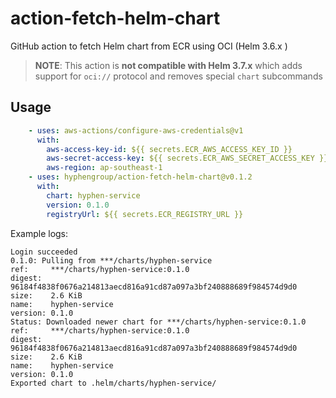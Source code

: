 # action-fetch-helm-chart

GitHub action to fetch Helm chart from ECR using OCI (Helm 3.6.x )

> **NOTE**: This action is **not compatible with Helm 3.7.x** which 
> adds support for `oci://` protocol and removes special `chart` 
> subcommands

## Usage

```yaml
    - uses: aws-actions/configure-aws-credentials@v1
      with:
        aws-access-key-id: ${{ secrets.ECR_AWS_ACCESS_KEY_ID }}
        aws-secret-access-key: ${{ secrets.ECR_AWS_SECRET_ACCESS_KEY }}
        aws-region: ap-southeast-1
    - uses: hyphengroup/action-fetch-helm-chart@v0.1.2
      with:
        chart: hyphen-service
        version: 0.1.0
        registryUrl: ${{ secrets.ECR_REGISTRY_URL }}
```

Example logs:

```
Login succeeded
0.1.0: Pulling from ***/charts/hyphen-service
ref:     ***/charts/hyphen-service:0.1.0
digest:  96184f4838f0676a214813aecd816a91cd87a097a3bf240888689f984574d9d0
size:    2.6 KiB
name:    hyphen-service
version: 0.1.0
Status: Downloaded newer chart for ***/charts/hyphen-service:0.1.0
ref:     ***/charts/hyphen-service:0.1.0
digest:  96184f4838f0676a214813aecd816a91cd87a097a3bf240888689f984574d9d0
size:    2.6 KiB
name:    hyphen-service
version: 0.1.0
Exported chart to .helm/charts/hyphen-service/
```

